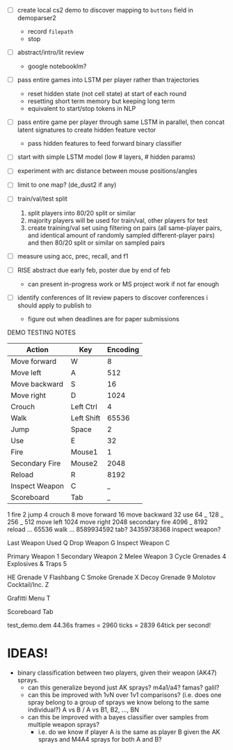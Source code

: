 - [ ] create local cs2 demo to discover mapping to `buttons` field in demoparser2
    - record `filepath`
    - stop

- [ ] abstract/intro/lit review
    - google notebooklm?

- [ ] pass entire games into LSTM per player rather than trajectories
    - reset hidden state (not cell state) at start of each round
    - resetting short term memory but keeping long term
    - equivalent to start/stop tokens in NLP

- [ ] pass entire game per player through same LSTM in parallel, then concat latent signatures to create hidden feature
  vector
    - pass hidden features to feed forward binary classifier

- [ ] start with simple LSTM model (low # layers, # hidden params)

- [ ] experiment with arc distance between mouse positions/angles

- [ ] limit to one map? (de_dust2 if any)

- [ ] train/val/test split
    1. split players into 80/20 split or similar
    2. majority players will be used for train/val, other players for test
    3. create training/val set using filtering on pairs (all same-player pairs, and identical amount of randomly sampled
       different-player pairs) and then 80/20 split or similar on sampled pairs

- [ ] measure using acc, prec, recall, and f1


- [ ] RISE abstract due early feb, poster due by end of feb
    - can present in-progress work or MS project work if not far enough

- [ ] identify conferences of lit review papers to discover conferences i should apply to publish to
    - figure out when deadlines are for paper submissions

DEMO TESTING NOTES

| Action         | Key        | Encoding |
|----------------|------------|----------|
| Move forward   | W          | 8        |
| Move left      | A          | 512      |
| Move backward  | S          | 16       |
| Move right     | D          | 1024     |
| Crouch         | Left Ctrl  | 4        |
| Walk           | Left Shift | 65536    |
| Jump           | Space      | 2        |
| Use            | E          | 32       |
| Fire           | Mouse1     | 1        |
| Secondary Fire | Mouse2     | 2048     |
| Reload         | R          | 8192     |
| Inspect Weapon | C          | _        |
| Scoreboard     | Tab        | _        |

1 fire
2 jump
4 crouch
8 move forward
16 move backward
32 use
64    _
128   _
256   _
512 move left
1024 move right
2048 secondary fire
4096  _
8192 reload
...
65536 walk
...
8589934592 tab?
34359738368 inspect weapon?

Last Weapon Used Q
Drop Weapon G
Inspect Weapon C

Primary Weapon 1
Secondary Weapon 2
Melee Weapon 3
Cycle Grenades 4
Explosives & Traps 5

HE Grenade V
Flashbang C
Smoke Grenade X
Decoy Grenade 9
Molotov Cocktail/Inc. Z

Grafitti Menu T

Scoreboard Tab

test_demo.dem
44.36s
frames = 2960
ticks = 2839
64tick per second!

# IDEAS!

- binary classification between two players, given their weapon (AK47) sprays.
    - can this generalize beyond just AK sprays? m4a1/a4? famas? galil?
    - can this be improved with 1vN over 1v1 comparisons? (i.e. does one spray belong to a group of sprays we know
      belong to the same individual?)  A vs B / A vs B1, B2, ..., BN
    - can this be improved with a bayes classifier over samples from multiple weapon sprays?
      - i.e. do we know if player A is the same as player B given the AK sprays and M4A4 sprays for both A and B?





